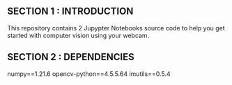 ## SECTION 1 : INTRODUCTION
This repository contains 2 Jupypter Notebooks source code to help you get started with computer vision using your webcam.


## SECTION 2 : DEPENDENCIES
numpy==1.21.6
opencv-python==4.5.5.64
imutils==0.5.4

